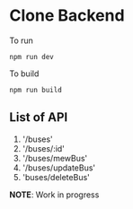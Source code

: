 # Clone Backend

To run

```shell
npm run dev
```

To build

```shell
npm run build
```

## List of API

1. '/buses'
2. '/buses/:id'
3. '/buses/mewBus'
4. '/buses/updateBus'
5. 'buses/deleteBus'

**NOTE**: Work in progress
